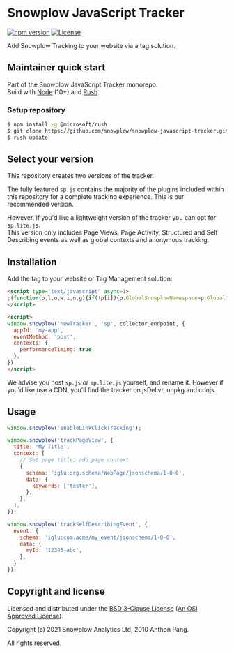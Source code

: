 # Snowplow JavaScript Tracker

[![npm version][npm-image]][npm-url]
[![License][license-image]](LICENSE)

Add Snowplow Tracking to your website via a tag solution.

## Maintainer quick start

Part of the Snowplow JavaScript Tracker monorepo.  
Build with [Node](https://nodejs.org/en/) (10+) and [Rush](https://rushjs.io/).

### Setup repository

```bash
$ npm install -g @microsoft/rush 
$ git clone https://github.com/snowplow/snowplow-javascript-tracker.git
$ rush update
```

## Select your version

This repository creates two versions of the tracker. 

The fully featured `sp.js` contains the majority of the plugins included within this repository for a complete tracking experience. This is our recommended version.

However, if you'd like a lightweight version of the tracker you can opt for `sp.lite.js`.  
This version only includes Page Views, Page Activity, Structured and Self Describing events as well as global contexts and anonymous tracking.

## Installation

Add the tag to your website or Tag Management solution:

```html
<script type="text/javascript" async=1>
;(function(p,l,o,w,i,n,g){if(!p[i]){p.GlobalSnowplowNamespace=p.GlobalSnowplowNamespace||[]; p.GlobalSnowplowNamespace.push(i);p[i]=function(){(p[i].q=p[i].q||[]).push(arguments) };p[i].q=p[i].q||[];n=l.createElement(o);g=l.getElementsByTagName(o)[0];n.async=1; n.src=w;g.parentNode.insertBefore(n,g)}}(window,document,"script","{{URL to sp.js}}","snowplow"));
</script>

<script>
window.snowplow('newTracker', 'sp', collector_endpoint, {
  appId: 'my-app',
  eventMethod: 'post',
  contexts: {
    performanceTiming: true,
  },
});
</script>
```

We advise you host `sp.js` or `sp.lite.js` yourself, and rename it. However if you'd like use a CDN, you'll find the tracker on jsDelivr, unpkg and cdnjs.

## Usage

```js
window.snowplow('enableLinkClickTracking');

window.snowplow('trackPageView', {
  title: 'My Title',
  context: [
    // Set page title; add page context
    {
      schema: 'iglu:org.schema/WebPage/jsonschema/1-0-0',
      data: {
        keywords: ['tester'],
      },
    },
  ],
});

window.snowplow('trackSelfDescribingEvent', {
  event: {
    schema: 'iglu:com.acme/my_event/jsonschema/1-0-0',
    data: {
      myId: '12345-abc',
    },
  }
});
```

## Copyright and license

Licensed and distributed under the [BSD 3-Clause License](LICENSE) ([An OSI Approved License][osi]).

Copyright (c) 2021 Snowplow Analytics Ltd, 2010 Anthon Pang.

All rights reserved.

[npm-url]: https://www.npmjs.com/package/@snowplow/browser-tracker
[npm-image]: https://img.shields.io/npm/v/@snowplow/browser-tracker
[docs]: https://docs.snowplowanalytics.com/docs/collecting-data/collecting-from-own-applications/javascript-tracker/
[osi]: https://opensource.org/licenses/BSD-3-Clause
[license-image]: https://img.shields.io/npm/l/@snowplow/browser-tracker
